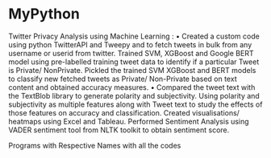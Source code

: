 # MyPython

Twitter Privacy Analysis using Machine Learning : • Created a custom code using python TwitterAPI and Tweepy and to fetch tweets in bulk from any username or userid from twitter. Trained SVM, XGBoost and Google BERT model using pre-labelled training tweet data to identify if a particular Tweet is Private/ NonPrivate. Pickled the trained SVM XGBoost and BERT models to classify new fetched tweets as Private/ Non-Private based on text content and obtained accuracy measures. • Compared the tweet text with the TextBlob library to generate polarity and subjectivity. Using polarity and subjectivity as multiple features along with Tweet text to study the effects of those features on accuracy and classification. Created visualisations/ heatmaps using Excel and Tableau. Performed Sentiment Analysis using VADER sentiment tool from NLTK toolkit to obtain sentiment score. 

Programs with Respective Names with all the codes 

